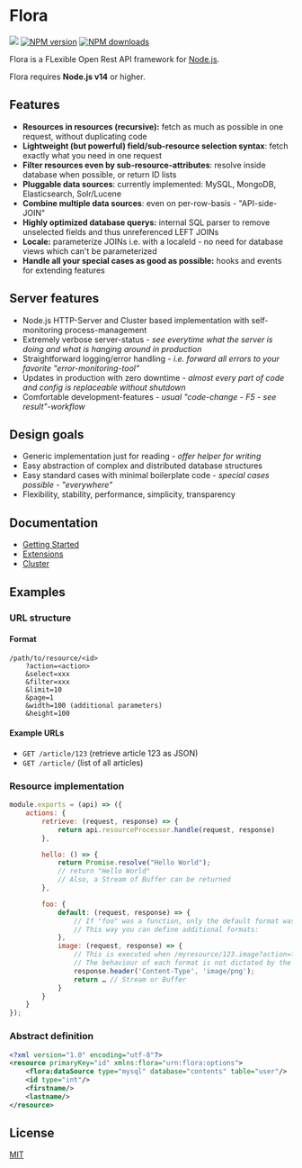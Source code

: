 # Flora

![](https://github.com/florajs/flora/workflows/ci/badge.svg)
[![NPM version](https://img.shields.io/npm/v/flora.svg?style=flat)](https://www.npmjs.com/package/flora)
[![NPM downloads](https://img.shields.io/npm/dm/flora.svg?style=flat)](https://www.npmjs.com/package/flora)

Flora is a FLexible Open Rest API framework for [Node.js](http://nodejs.org/).

Flora requires __Node.js v14__ or higher.

## Features

- **Resources in resources (recursive):** fetch as much as possible in one request, without duplicating code
- **Lightweight (but powerful) field/sub-resource selection syntax**: fetch exactly what you need in one request
- **Filter resources even by sub-resource-attributes**: resolve inside database when possible, or return ID lists
- **Pluggable data sources**: currently implemented: MySQL, MongoDB, Elasticsearch, Solr/Lucene
- **Combine multiple data sources**: even on per-row-basis - "API-side-JOIN"
- **Highly optimized database querys:** internal SQL parser to remove unselected fields and thus unreferenced LEFT JOINs
- **Locale:** parameterize JOINs i.e. with a localeId - no need for database views which can't be parameterized
- **Handle all your special cases as good as possible:** hooks and events for extending features

## Server features

- Node.js HTTP-Server and Cluster based implementation with self-monitoring process-management
- Extremely verbose server-status - *see everytime what the server is doing and what is hanging around in production*
- Straightforward logging/error handling - *i.e. forward all errors to your favorite "error-monitoring-tool"*
- Updates in production with zero downtime - *almost every part of code and config is replaceable without shutdown*
- Comfortable development-features - *usual "code-change - F5 - see result"-workflow*

## Design goals

- Generic implementation just for reading - *offer helper for writing*
- Easy abstraction of complex and distributed database structures
- Easy standard cases with minimal boilerplate code - *special cases possible - "everywhere"*
- Flexibility, stability, performance, simplicity, transparency

## Documentation

- [Getting Started](docs/Getting-Started.md)
- [Extensions](docs/Extensions.md)
- [Cluster](docs/Cluster.md)

## Examples

### URL structure

#### Format

```
/path/to/resource/<id>
    ?action=<action>
    &select=xxx
    &filter=xxx
    &limit=10
    &page=1
    &width=100 (additional parameters)
    &height=100
```

#### Example URLs

- `GET /article/123` (retrieve article 123 as JSON)
- `GET /article/` (list of all articles)

### Resource implementation

```js
module.exports = (api) => ({
    actions: {
        retrieve: (request, response) => {
            return api.resourceProcessor.handle(request, response)
        },

        hello: () => {
            return Promise.resolve("Hello World");
            // return "Hello World"
            // Also, a Stream of Buffer can be returned
        },

        foo: {
            default: (request, response) => {
                // If "foo" was a function, only the default format was allowed.
                // This way you can define additional formats:
            },
            image: (request, response) => {
                // This is executed when /myresource/123.image?action=foo is called.
                // The behaviour of each format is not dictated by the framework.
                response.header('Content-Type', 'image/png');
                return … // Stream or Buffer
            }
        }
    }
});
```

### Abstract definition

```xml
<?xml version="1.0" encoding="utf-8"?>
<resource primaryKey="id" xmlns:flora="urn:flora:options">
    <flora:dataSource type="mysql" database="contents" table="user"/>
    <id type="int"/>
    <firstname/>
    <lastname/>
</resource>
```

## License

[MIT](LICENSE)
